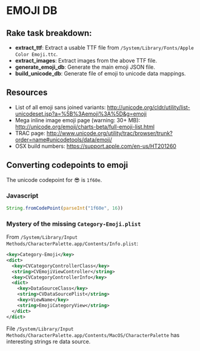 # EMOJI DB

## Rake task breakdown:

- **extract_ttf**: Extract a usable TTF file from `/System/Library/Fonts/Apple Color Emoji.ttc`.
- **extract_images**: Extract images from the above TTF file.
- **generate_emoji_db**: Generate the main emoji JSON file.
- **build_unicode_db**: Generate file of emoji to unicode data mappings.


## Resources

* List of all emoji sans joined variants: http://unicode.org/cldr/utility/list-unicodeset.jsp?a=%5B%3Aemoji%3A%5D&g=emoji
* Mega inline image emoji page (warning: 30+ MB): http://unicode.org/emoji/charts-beta/full-emoji-list.html
* TRAC page: http://www.unicode.org/utility/trac/browser/trunk?order=name#unicodetools/data/emoji/
* OSX build numbers: https://support.apple.com/en-us/HT201260
## Converting codepoints to emoji

The unicode codepoint for :sunglasses: is `1f60e`.

### Javascript
```js
String.fromCodePoint(parseInt("1f60e", 16))
```

### Mystery of the missing `Category-Emoji.plist`

From `/System/Library/Input Methods/CharacterPalette.app/Contents/Info.plist`:

```xml
<key>Category-Emoji</key>
<dict>
  <key>CVCategoryControllerClass</key>
  <string>CVEmojiViewController</string>
  <key>CVCategoryControllerInfo</key>
  <dict>
    <key>DataSourceClass</key>
    <string>CVDataSourcePlist</string>
    <key>ViewName</key>
    <string>EmojiCategoryView</string>
  </dict>
</dict>
```

File `/System/Library/Input Methods/CharacterPalette.app/Contents/MacOS/CharacterPalette` has interesting strings re data source.
